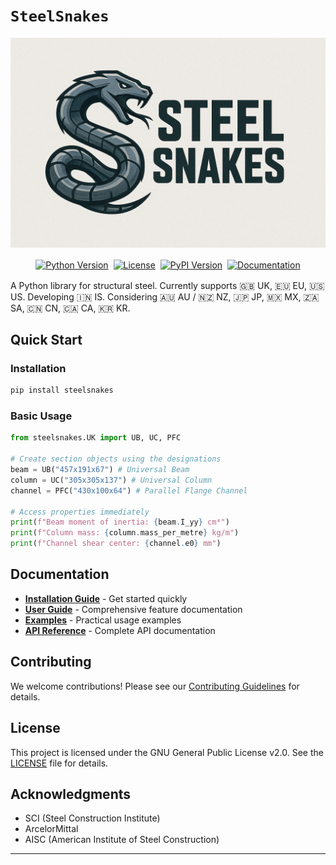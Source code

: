 # `SteelSnakes`

![Logo](./docs/logo-4.png)

<div align="center">
  <p>
    <a href="https://python.org"><img src="https://img.shields.io/badge/python-3.11+-blue.svg" alt="Python Version" style="margin: 2px;"/></a> <a href="./LICENSE.md"><img src="https://img.shields.io/badge/license-GPLv2-blue.svg" alt="License" style="margin: 2px;"/></a> <a href="https://pypi.org/project/steelsnakes/"><img src="https://img.shields.io/pypi/v/steelsnakes.svg" alt="PyPI Version" style="margin: 2px;"/></a> <a href="https://steelsnakes.readthedocs.io/"><img src="https://img.shields.io/badge/docs-mkdocs-blue.svg" alt="Documentation" style="margin: 2px;"/></a>
    <!-- <a href="#"><img src="https://img.shields.io/github/actions/workflow/status/steelsnakes/steelsnakes/ci.yml?branch=main" alt="Build Status" style="margin: 2px;</a> -->
  </p>
</div>

A Python library for structural steel.
Currently supports 🇬🇧 UK, 🇪🇺 EU, 🇺🇸 US. Developing 🇮🇳 IS. Considering 🇦🇺 AU / 🇳🇿 NZ, 🇯🇵 JP, 🇲🇽 MX, 🇿🇦 SA, 🇨🇳 CN, 🇨🇦 CA, 🇰🇷 KR.

## Quick Start

### Installation

```bash
pip install steelsnakes
```

### Basic Usage

```python
from steelsnakes.UK import UB, UC, PFC

# Create section objects using the designations
beam = UB("457x191x67") # Universal Beam
column = UC("305x305x137") # Universal Column
channel = PFC("430x100x64") # Parallel Flange Channel

# Access properties immediately
print(f"Beam moment of inertia: {beam.I_yy} cm⁴")
print(f"Column mass: {column.mass_per_metre} kg/m")
print(f"Channel shear center: {channel.e0} mm")
```
## Documentation

- **[Installation Guide](https://steelsnakes.readthedocs.io/en/latest/getting-started/installation/)** - Get started quickly
- **[User Guide](https://steelsnakes.readthedocs.io/en/latest/user-guide/section-types/)** - Comprehensive feature documentation
- **[Examples](https://steelsnakes.readthedocs.io/en/latest/examples/basic/)** - Practical usage examples
- **[API Reference](https://steelsnakes.readthedocs.io/en/latest/reference/core/)** - Complete API documentation

## Contributing

We welcome contributions! Please see our [Contributing Guidelines](https://steelsnakes.readthedocs.io/en/latest/contributing/) for details.

## License

This project is licensed under the GNU General Public License v2.0. See the [LICENSE]([https://github.com/waynemaranga/steelsnakes/blob/main/LICENSE.md) file for details.

## Acknowledgments

- SCI (Steel Construction Institute)
- ArcelorMittal
- AISC (American Institute of Steel Construction)

---
